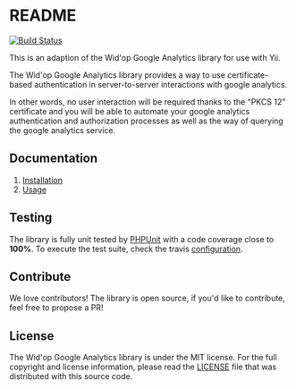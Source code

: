 # README

[![Build Status](https://secure.travis-ci.org/coradite/google-analytics.png)](http://travis-ci.org/coradite/google-analytics)

This is an adaption of the Wid'op Google Analytics library for use with Yii. 

The Wid'op Google Analytics library provides a way to use certificate-based authentication in server-to-server
interactions with google analytics.

In other words, no user interaction will be required thanks to the "PKCS 12" certificate and you will be able to
automate your google analytics authentication and authorization processes as well as the way of querying the
google analytics service.

## Documentation

 1. [Installation](https://github.com/coradite/google-analytics/blob/master/doc/installation.md)
 2. [Usage](https://github.com/coradite/google-analytics/blob/master/doc/usage.md)

## Testing

The library is fully unit tested by [PHPUnit](http://www.phpunit.de/) with a code coverage close to **100%**. To
execute the test suite, check the travis [configuration](https://github.com/widop/google-analytics/blob/master/.travis.yml).

## Contribute

We love contributors! The library is open source, if you'd like to contribute, feel free to propose a PR!

## License

The Wid'op Google Analytics library is under the MIT license. For the full copyright and license information, please
read the [LICENSE](https://github.com/widop/google-analytics/blob/master/LICENSE) file that was distributed with this
source code.
